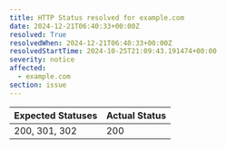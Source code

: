```yaml
---
title: HTTP Status resolved for example.com
date: 2024-12-21T06:40:33+00:00Z
resolved: True
resolvedWhen: 2024-12-21T06:40:33+00:00Z
resolvedStartTime: 2024-10-25T21:09:43.191474+00:00
severity: notice
affected:
  - example.com
section: issue
---
```


| Expected Statuses | Actual Status  |
|-------------------|----------------|
| 200, 301, 302 | 200 |
